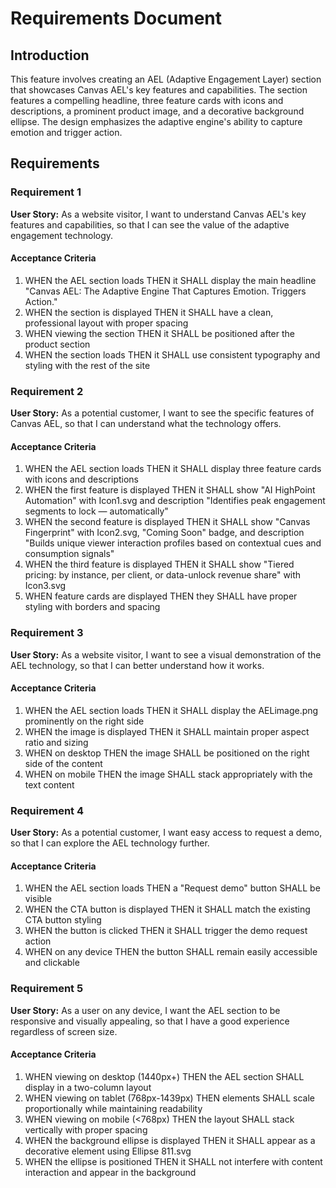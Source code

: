 # Requirements Document

## Introduction

This feature involves creating an AEL (Adaptive Engagement Layer) section that showcases Canvas AEL's key features and capabilities. The section features a compelling headline, three feature cards with icons and descriptions, a prominent product image, and a decorative background ellipse. The design emphasizes the adaptive engine's ability to capture emotion and trigger action.

## Requirements

### Requirement 1

**User Story:** As a website visitor, I want to understand Canvas AEL's key features and capabilities, so that I can see the value of the adaptive engagement technology.

#### Acceptance Criteria

1. WHEN the AEL section loads THEN it SHALL display the main headline "Canvas AEL: The Adaptive Engine That Captures Emotion. Triggers Action."
2. WHEN the section is displayed THEN it SHALL have a clean, professional layout with proper spacing
3. WHEN viewing the section THEN it SHALL be positioned after the product section
4. WHEN the section loads THEN it SHALL use consistent typography and styling with the rest of the site

### Requirement 2

**User Story:** As a potential customer, I want to see the specific features of Canvas AEL, so that I can understand what the technology offers.

#### Acceptance Criteria

1. WHEN the AEL section loads THEN it SHALL display three feature cards with icons and descriptions
2. WHEN the first feature is displayed THEN it SHALL show "AI HighPoint Automation" with Icon1.svg and description "Identifies peak engagement segments to lock — automatically"
3. WHEN the second feature is displayed THEN it SHALL show "Canvas Fingerprint" with Icon2.svg, "Coming Soon" badge, and description "Builds unique viewer interaction profiles based on contextual cues and consumption signals"
4. WHEN the third feature is displayed THEN it SHALL show "Tiered pricing: by instance, per client, or data-unlock revenue share" with Icon3.svg
5. WHEN feature cards are displayed THEN they SHALL have proper styling with borders and spacing

### Requirement 3

**User Story:** As a website visitor, I want to see a visual demonstration of the AEL technology, so that I can better understand how it works.

#### Acceptance Criteria

1. WHEN the AEL section loads THEN it SHALL display the AELimage.png prominently on the right side
2. WHEN the image is displayed THEN it SHALL maintain proper aspect ratio and sizing
3. WHEN on desktop THEN the image SHALL be positioned on the right side of the content
4. WHEN on mobile THEN the image SHALL stack appropriately with the text content

### Requirement 4

**User Story:** As a potential customer, I want easy access to request a demo, so that I can explore the AEL technology further.

#### Acceptance Criteria

1. WHEN the AEL section loads THEN a "Request demo" button SHALL be visible
2. WHEN the CTA button is displayed THEN it SHALL match the existing CTA button styling
3. WHEN the button is clicked THEN it SHALL trigger the demo request action
4. WHEN on any device THEN the button SHALL remain easily accessible and clickable

### Requirement 5

**User Story:** As a user on any device, I want the AEL section to be responsive and visually appealing, so that I have a good experience regardless of screen size.

#### Acceptance Criteria

1. WHEN viewing on desktop (1440px+) THEN the AEL section SHALL display in a two-column layout
2. WHEN viewing on tablet (768px-1439px) THEN elements SHALL scale proportionally while maintaining readability
3. WHEN viewing on mobile (<768px) THEN the layout SHALL stack vertically with proper spacing
4. WHEN the background ellipse is displayed THEN it SHALL appear as a decorative element using Ellipse 811.svg
5. WHEN the ellipse is positioned THEN it SHALL not interfere with content interaction and appear in the background